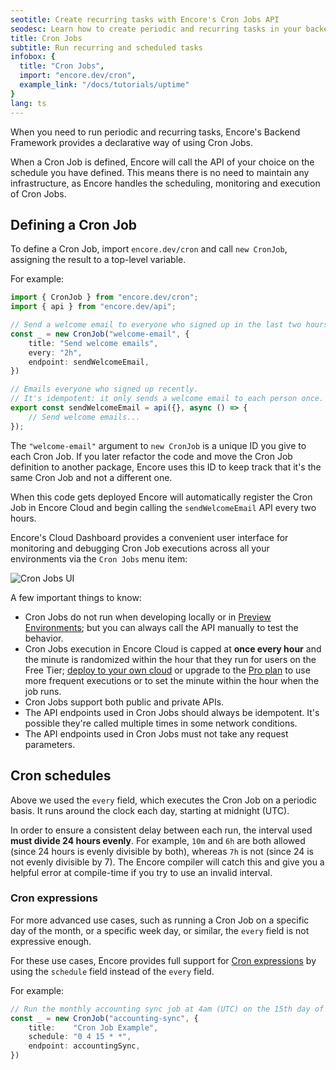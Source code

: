 ```yaml
---
seotitle: Create recurring tasks with Encore's Cron Jobs API
seodesc: Learn how to create periodic and recurring tasks in your backend application using Encore's Cron Jobs API.
title: Cron Jobs
subtitle: Run recurring and scheduled tasks
infobox: {
  title: "Cron Jobs",
  import: "encore.dev/cron",
  example_link: "/docs/tutorials/uptime"
}
lang: ts
---
```


When you need to run periodic and recurring tasks, Encore's Backend Framework provides a declarative way of using Cron Jobs.

When a Cron Job is defined, Encore will call the API of your choice on the schedule you have defined.
This means there is no need to maintain any infrastructure, as Encore handles the scheduling, monitoring and execution of Cron Jobs.

## Defining a Cron Job

To define a Cron Job, import `encore.dev/cron` and call `new CronJob`, assigning the result to a top-level variable.

For example:

```ts
import { CronJob } from "encore.dev/cron";
import { api } from "encore.dev/api";

// Send a welcome email to everyone who signed up in the last two hours.
const _ = new CronJob("welcome-email", {
	title: "Send welcome emails",
	every: "2h",
	endpoint: sendWelcomeEmail,
})

// Emails everyone who signed up recently.
// It's idempotent: it only sends a welcome email to each person once.
export const sendWelcomeEmail = api({}, async () => {
	// Send welcome emails...
});
```

The `"welcome-email"` argument to `new CronJob` is a unique ID you give to each Cron Job.
If you later refactor the code and move the Cron Job definition to another package,
Encore uses this ID to keep track that it's the same Cron Job and not a different one.

When this code gets deployed Encore will automatically register the Cron Job in Encore Cloud
and begin calling the `sendWelcomeEmail` API every two hours.

Encore's Cloud Dashboard provides a convenient user interface for monitoring and debugging
Cron Job executions across all your environments via the `Cron Jobs` menu item:

![Cron Jobs UI](/assets/docs/cron.png)

A few important things to know:

- Cron Jobs do not run when developing locally or in [Preview Environments](/docs/deploy/preview-environments); but you can always call the API manually to test the behavior.
- Cron Jobs execution in Encore Cloud is capped at **once every hour** and the minute is randomized within the hour that they run for users on the Free Tier; [deploy to your own cloud](/docs/deploy/own-cloud) or upgrade to the [Pro plan](/pricing) to use more frequent executions or to set the minute within the hour when the job runs.
- Cron Jobs support both public and private APIs.
- The API endpoints used in Cron Jobs should always be idempotent. It's possible they're called multiple times in some network conditions.
- The API endpoints used in Cron Jobs must not take any request parameters.

## Cron schedules

Above we used the `every` field, which executes the Cron Job on a periodic basis.
It runs around the clock each day, starting at midnight (UTC).

In order to ensure a consistent delay between each run, the interval used **must divide 24 hours evenly**.
For example, `10m` and `6h` are both allowed (since 24 hours is evenly divisible by both),
whereas `7h` is not (since 24 is not evenly divisible by 7).
The Encore compiler will catch this and give you a helpful error at compile-time if you try to use an invalid interval.

### Cron expressions

For more advanced use cases, such as running a Cron Job on a specific day of the month, or a specific week day, or similar,
the `every` field is not expressive enough.

For these use cases, Encore provides full support for [Cron expressions](https://en.wikipedia.org/wiki/Cron) by using the `schedule` field
instead of the `every` field.

For example:

```ts
// Run the monthly accounting sync job at 4am (UTC) on the 15th day of each month.
const _ = new CronJob("accounting-sync", {
	title:    "Cron Job Example",
	schedule: "0 4 15 * *",
	endpoint: accountingSync,
})
```

